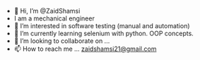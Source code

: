 - 👋 Hi, I’m @ZaidShamsi
- I am a mechanical engineer
- 👀 I’m interested in software testing (manual and automation)
- 🌱 I’m currently learning selenium with python. OOP concepts.
- 💞️ I’m looking to collaborate on ...
- 📫 How to reach me ... zaidshamsi21@gmail.com

<!---
ZaidShamsi/ZaidShamsi is a ✨ special ✨ repository because its `README.md` (this file) appears on your GitHub profile.
You can click the Preview link to take a look at your changes.
--->
